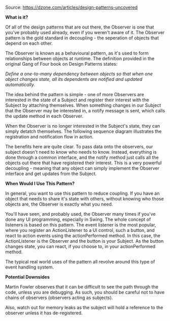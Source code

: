 Source: https://dzone.com/articles/design-patterns-uncovered

**What is it?**

Of all of the design patterns that are out there, the Observer is one that you've probably used already, even if you weren't aware of it. The Observer pattern is the gold standard in decoupling - the seperation of objects that depend on each other.

The Observer is known as a behavioural pattern, as it's used to form relationships between objects at runtime.  The definition provided in the original Gang of Four book on Design Patterns states: 

_Define a one-to-many dependency between objects so that when one object changes state, all its dependents are notified and updated automatically._

The idea behind the pattern is simple - one of more Observers are interested in the state of a Subject and register their interest with the Subject by attaching themselves. When something changes in our Subject that the Observer may be interested in, a notify message is sent, which calls the update method in each Observer. 

When the Observer is no longer interested in the Subject's state, they can simply detatch themselves. The following sequence diagram illustrates the registration and notification flow in action.

The benefits here are quite clear. To pass data onto the observers, our subject doesn't need to know who needs to know. Instead, everything is done through a common interface, and the notify method just calls all the objects out there that have registered their interest. This is a very powerful decoupling - meaning that any object can simply implement the Observer interface and get updates from the Subject. 

**When Would I Use This Pattern?**

In general, you want to use this pattern to reduce coupling. If you have an object that needs to share it's state with others, without knowing who those objects are, the Observer is exactly what you need.

You'll have seen, and probably used, the Observer many times if you've done any UI programming, especially in Swing. The whole concept of listeners is based on this pattern. The event listener is the most popular, where you register an ActionListener to a UI control, such a button, and react to action events using the actionPerformed method. In this case, the ActionListener is the Observer and the button is your Subject. As the button changes state, you can react, if you choose to, in your actionPerformed method. 

The typical real world uses of the pattern all revolve around this type of event handling system. 

**Potential Downsides**

Martin Fowler observes that it can be difficult to see the path through the code, unless you are debugging. As such, you should be careful not to have chains of observers (observers acting as subjects). 

Also, watch out for memory leaks as the subject will hold a reference to the observer unless it has de-registered. 